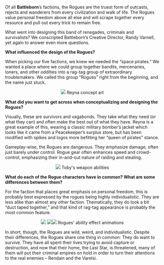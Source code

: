 Of all **Battleborn**’s factions, the Rogues are the truest form of outcasts, rejects and wanderers from every civilization and walk of life. The Rogues value personal freedom above all else and will scrape together every resource and pull out every trick to remain free.

What went into designing this band of renegades, criminals and survivalists? We conscripted Battleborn’s Creative Director, Randy Varnell, yet again to answer even more questions.

**What influenced the design of the Rogues?**

When picking our five factions, we knew we needed the “space pirates.” We wanted a place where we could group together bandits, mercenaries, loners, and other oddities into a rag-tag group of extraordinary troublemakers.  We called this group “Rogues” right from the beginning, and the name just stuck.

<p align="center"><img src="RogueCommander_01.jpg">
Reyna concept art</p>

**What did you want to get across when conceptualizing and designing the Rogues?**

Visually, these are survivors and vagabonds. They take what they need (or what they can) and often make the best out of what they have.  Reyna is a great example of this, wearing a classic military bomber’s jacket which looks like it came from a Peacekeeper’s surplus store, but has been modified with spikes and logos more befitting her “queen of pirates” stance.

Gameplay-wise, the Rogues are dangerous. They emphasize damage, often just barely under control. Rogue gear often enhances speed and crowd-control, emphasizing their in-and-out nature of raiding and stealing.

<p align="center"><img src="toby_weapon_notes.jpg">
Toby's weapon abilities</p>

**What do each of the Rogue characters have in common? What are some differences between them?**

For the faction that places great emphasis on personal freedom, this is probably best expressed by the rogues being highly individualistic. They are less alike than almost any other faction. Thematically, they do look a bit “duct taped together,” and that kind of rag-tag appearance is probably the most common feature.

<p align="center"><img src="Skulleffect.gif">
<img src="Shield.gif"><img src="Priority_Target.gif">
Rogues' ability effect animations</p>

In short, though, the Rogues are wild, weird, and individualistic. Despite their differences, the Rogues share one thing in common: They do want to survive. They have all spent their lives trying to avoid capture or destruction, and now that their home, the Last Star, is threatened, many of them will put their criminal empires on hold in order to turn their attentions to the real enemies – Rendain and the Varelsi.